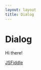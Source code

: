 ```yaml
---
layout: layout
title: Dialog
---
```


# Dialog

Hi there!

[JSFiddle](https://jsfiddle.net/gh/get/library/pure/backflip/adg/tree/master/examples/dialog)
